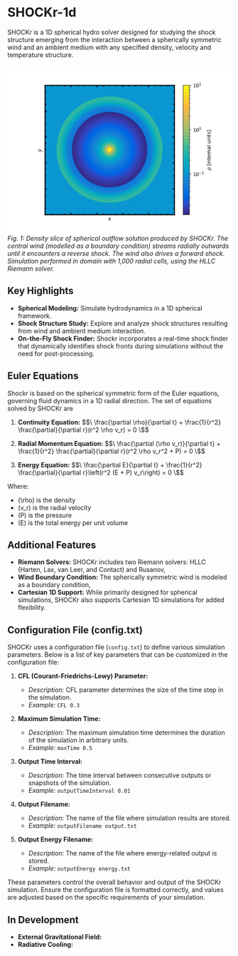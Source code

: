# SHOCKr-1d
SHOCKr is a 1D spherical hydro solver designed for studying the shock structure emerging from the interaction between a spherically symmetric wind and an ambient medium with any specified density, velocity and temperature structure.

![Alt Text](density_slice.png)
<em> Fig. 1: Density slice of spherical outflow solution produced by SHOCKr. The central wind (modelled as a boundary condition) streams radially outwards until it encounters a reverse shock. The wind also drives a forward shock. Simulation performed in domain with 1,000 radial cells, using the HLLC Riemann solver. </em>

## Key Highlights

- **Spherical Modeling:** Simulate hydrodynamics in a 1D spherical framework.
- **Shock Structure Study:** Explore and analyze shock structures resulting from wind and ambient medium interaction.
- **On-the-Fly Shock Finder:** Shockr incorporates a real-time shock finder that dynamically identifies shock fronts during simulations without the need for post-processing.

## Euler Equations
Shockr is based on the spherical symmetric form of the Euler equations, governing fluid dynamics in a 1D radial direction. The set of equations solved by SHOCKr are

1. **Continuity Equation:**
   $$\ \frac{\partial \rho}{\partial t} + \frac{1}{r^2} \frac{\partial}{\partial r}(r^2 \rho v_r) = 0 \$$

2. **Radial Momentum Equation:**
   $$\ \frac{\partial (\rho v_r)}{\partial t} + \frac{1}{r^2} \frac{\partial}{\partial r}(r^2 \rho v_r^2 + P) = 0 \$$

3. **Energy Equation:**
   $$\ \frac{\partial E}{\partial t} + \frac{1}{r^2} \frac{\partial}{\partial r}\left(r^2 (E + P) v_r\right) = 0 \$$

Where:
- \(\rho\) is the density
- \(v_r\) is the radial velocity
- \(P\) is the pressure
- \(E\) is the total energy per unit volume

## Additional Features

- **Riemann Solvers:** SHOCKr includes two Riemann solvers: HLLC (Harten, Lax, van Leer, and Contact) and Rusanov,
- **Wind Boundary Condition:** The spherically symmetric wind is modeled as a boundary condition,
- **Cartesian 1D Support:** While primarily designed for spherical simulations, SHOCKr also supports Cartesian 1D simulations for added flexibility.

## Configuration File (config.txt)
SHOCKr uses a configuration file (`config.txt`) to define various simulation parameters. Below is a list of key parameters that can be customized in the configuration file:

1. **CFL (Courant-Friedrichs-Lewy) Parameter:**
   - *Description:* CFL parameter determines the size of the time step in the simulation.
   - *Example:* `CFL 0.3`

2. **Maximum Simulation Time:**
   - *Description:* The maximum simulation time determines the duration of the simulation in arbitrary units.
   - *Example:* `maxTime 0.5`

3. **Output Time Interval:**
   - *Description:* The time interval between consecutive outputs or snapshots of the simulation.
   - *Example:* `outputTimeInterval 0.01`

4. **Output Filename:**
   - *Description:* The name of the file where simulation results are stored.
   - *Example:* `outputFilename output.txt`

5. **Output Energy Filename:**
   - *Description:* The name of the file where energy-related output is stored.
   - *Example:* `outputEnergy energy.txt`

These parameters control the overall behavior and output of the SHOCKr simulation. Ensure the configuration file is formatted correctly, and values are adjusted based on the specific requirements of your simulation.

## In Development

- **External Gravitational Field:** 
- **Radiative Cooling:**
